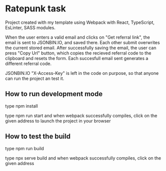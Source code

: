 # Ratepunk task
Project created with my template using Webpack with React, TypeScript, EsLinter, SASS modules.

When the user enters a valid email and clicks on "Get referral link", the email is sent to JSONBIN.IO, and saved there. Each other submit overwrites the current stored email. After successfully saving the email, the user can press "Copy Url" button, which copies the recieved referral code to the clipboard and resets the form. Each succesfull email sent generates a different referral code.

JSONBIN.IO "X-Access-Key" is left in the code on purpose, so that anyone can run the project an test it.

## How to run development mode
  type npm install
  
  type npm run start and when webpack successfully compiles, click on the given address to launch the project in your browser
  
 ## How to test the build
  type npm run build
  
  type npx serve build and when webpack successfully compiles, click on the given address
  
  
